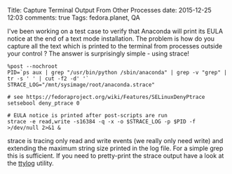 Title: Capture Terminal Output From Other Processes
date: 2015-12-25 12:03
comments: true
Tags: fedora.planet, QA

I've been working on a test case to verify that Anaconda will print its EULA
notice at the end of a text mode installation. The problem is how do you capture
all the text which is printed to the terminal from processes outside your control ?
The answer is surprisingly simple - using strace! 

    %post --nochroot
    PID=`ps aux | grep "/usr/bin/python /sbin/anaconda" | grep -v "grep" | tr -s ' ' | cut -f2 -d' '`
    STRACE_LOG="/mnt/sysimage/root/anaconda.strace"
    
    # see https://fedoraproject.org/wiki/Features/SELinuxDenyPtrace
    setsebool deny_ptrace 0
    
    # EULA notice is printed after post-scripts are run
    strace -e read,write -s16384 -q -x -o $STRACE_LOG -p $PID -f >/dev/null 2>&1 &


strace is tracing only read and write events (we really only need write) and
extending the maximum string size printed in the log file. For a simple grep
this is sufficient. If you need to pretty-print the strace output have a look
at the [ttylog](http://search.cpan.org/~bbb/ttylog/ttylog) utility.
